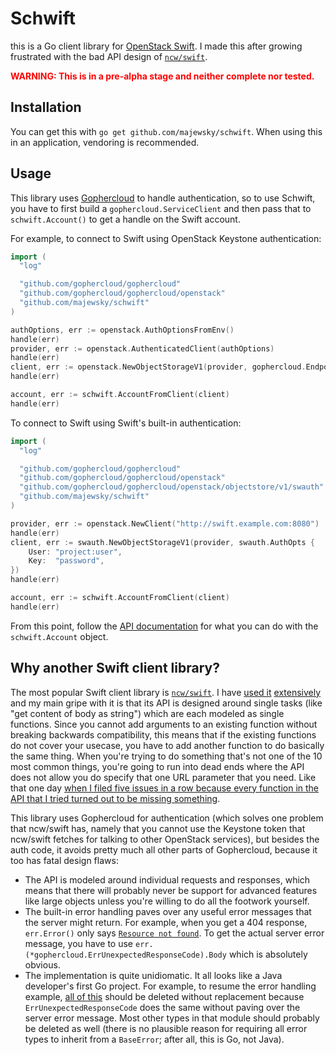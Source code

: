 # Schwift

this is a Go client library for [OpenStack Swift](https://github.com/openstack/swift). I made this after growing
frustrated with the bad API design of [`ncw/swift`](https://github.com/ncw/swift).

<p style="color:red;font-weight:bold">WARNING: This is in a pre-alpha stage and neither complete nor tested.</p>

## Installation

You can get this with `go get github.com/majewsky/schwift`. When using this in an application, vendoring is recommended.

## Usage

This library uses [Gophercloud](https://github.com/gophercloud/gophercloud) to handle authentication, so to use Schwift, you have to first build a `gophercloud.ServiceClient` and then pass that to `schwift.Account()` to get a handle on the Swift account.

For example, to connect to Swift using OpenStack Keystone authentication:

```go
import (
  "log"

  "github.com/gophercloud/gophercloud"
  "github.com/gophercloud/gophercloud/openstack"
  "github.com/majewsky/schwift"
)

authOptions, err := openstack.AuthOptionsFromEnv()
handle(err)
provider, err := openstack.AuthenticatedClient(authOptions)
handle(err)
client, err := openstack.NewObjectStorageV1(provider, gophercloud.EndpointOpts {})
handle(err)

account, err := schwift.AccountFromClient(client)
handle(err)
```

To connect to Swift using Swift's built-in authentication:

```go
import (
  "log"

  "github.com/gophercloud/gophercloud"
  "github.com/gophercloud/gophercloud/openstack"
  "github.com/gophercloud/gophercloud/openstack/objectstore/v1/swauth"
  "github.com/majewsky/schwift"
)

provider, err := openstack.NewClient("http://swift.example.com:8080")
handle(err)
client, err := swauth.NewObjectStorageV1(provider, swauth.AuthOpts {
    User: "project:user",
    Key:  "password",
})
handle(err)

account, err := schwift.AccountFromClient(client)
handle(err)
```

From this point, follow the [API documentation](https://godoc.org/github.com/majewsky/schwift) for what you can do with
the `schwift.Account` object.

## Why another Swift client library?

The most popular Swift client library is [`ncw/swift`](https://github.com/ncw/swift). I have [used
it](https://github.com/docker/distribution/pull/2441) [extensively](https://github.com/sapcc/swift-http-import) and my
main gripe with it is that its API is designed around single tasks (like "get content of body as string") which are each
modeled as single functions. Since you cannot add arguments to an existing function without breaking backwards
compatibility, this means that if the existing functions do not cover your usecase, you have to add another function to
do basically the same thing. When you're trying to do something that's not one of the 10 most common things, you're
going to run into dead ends where the API does not allow you do specify that one URL parameter that you need. Like that
one day [when I filed five issues in a row because every function in the API that I tried turned out to be missing
something](https://github.com/ncw/swift/issues?utf8=%E2%9C%93&q=is%3Aissue+author%3Amajewsky+created%3A2017-11).

This library uses Gophercloud for authentication (which solves one problem that ncw/swift has, namely that you cannot
use the Keystone token that ncw/swift fetches for talking to other OpenStack services), but besides the auth code, it
avoids pretty much all other parts of Gophercloud, because it too has fatal design flaws:

- The API is modeled around individual requests and responses, which means that there will probably never be support for
  advanced features like large objects unless you're willing to do all the footwork yourself.
- The built-in error handling paves over any useful error messages that the server might return. For example, when you
  get a 404 response, `err.Error()` only says [`Resource not
  found`](https://github.com/gophercloud/gophercloud/blob/4a3f5ae58624b68283375060dad06a214b05a32b/errors.go#L112). To
  get the actual server error message, you have to use `err.(*gophercloud.ErrUnexpectedResponseCode).Body` which is
  absolutely obvious.
- The implementation is quite unidiomatic. It all looks like a Java developer's first Go project. For example, to resume
  the error handling example, [all of
  this](https://github.com/gophercloud/gophercloud/blob/4a3f5ae58624b68283375060dad06a214b05a32b/errors.go#L65-L178)
  should be deleted without replacement because `ErrUnexpectedResponseCode` does the same without paving over the server
  error message. Most other types in that module should probably be deleted as well (there is no plausible reason for
  requiring all error types to inherit from a `BaseError`; after all, this is Go, not Java).
